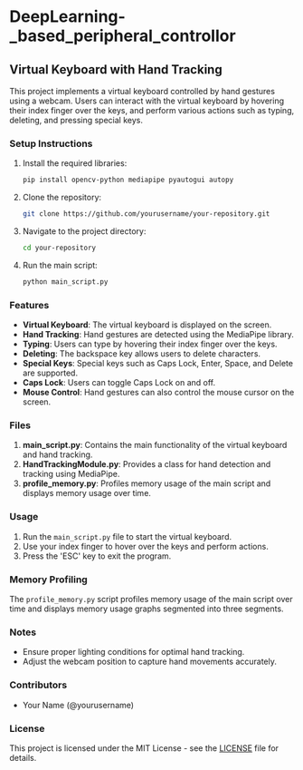 # DeepLearning-_based_peripheral_controllor

## Virtual Keyboard with Hand Tracking

This project implements a virtual keyboard controlled by hand gestures using a webcam. Users can interact with the virtual keyboard by hovering their index finger over the keys, and perform various actions such as typing, deleting, and pressing special keys.

### Setup Instructions

1. Install the required libraries:
   ```bash
   pip install opencv-python mediapipe pyautogui autopy
   ```

2. Clone the repository:
   ```bash
   git clone https://github.com/yourusername/your-repository.git
   ```

3. Navigate to the project directory:
   ```bash
   cd your-repository
   ```

4. Run the main script:
   ```bash
   python main_script.py
   ```

### Features

- **Virtual Keyboard**: The virtual keyboard is displayed on the screen.
- **Hand Tracking**: Hand gestures are detected using the MediaPipe library.
- **Typing**: Users can type by hovering their index finger over the keys.
- **Deleting**: The backspace key allows users to delete characters.
- **Special Keys**: Special keys such as Caps Lock, Enter, Space, and Delete are supported.
- **Caps Lock**: Users can toggle Caps Lock on and off.
- **Mouse Control**: Hand gestures can also control the mouse cursor on the screen.

### Files

1. **main_script.py**: Contains the main functionality of the virtual keyboard and hand tracking.
2. **HandTrackingModule.py**: Provides a class for hand detection and tracking using MediaPipe.
3. **profile_memory.py**: Profiles memory usage of the main script and displays memory usage over time.

### Usage

1. Run the `main_script.py` file to start the virtual keyboard.
2. Use your index finger to hover over the keys and perform actions.
3. Press the 'ESC' key to exit the program.

### Memory Profiling

The `profile_memory.py` script profiles memory usage of the main script over time and displays memory usage graphs segmented into three segments.

### Notes

- Ensure proper lighting conditions for optimal hand tracking.
- Adjust the webcam position to capture hand movements accurately.

### Contributors

- Your Name (@yourusername)

### License

This project is licensed under the MIT License - see the [LICENSE](LICENSE) file for details.

